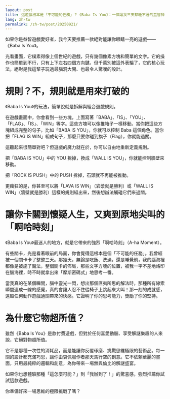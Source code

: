 ```yaml
---
layout: post
title: 這遊戲根本是「不可能的任務」？《Baba Is You》：一個讓我三天都睡不著的益智神作
lang: zh-tw
permalink: /zh-tw/post/20250921/
---
```

如果你是益智遊戲愛好者，我今天要推薦一款絕對能讓你眼睛一亮的遊戲——《Baba Is You》。

光看畫面，它樸素得像上個世紀的遊戲，只有幾個像素方塊和簡單的文字。它的操作也簡單到不行，只有上下左右四個方向鍵。但千萬別被這外表騙了，它的核心玩法，絕對是我這輩子玩過最腦洞大開、也最令人驚嘆的設計。

# 規則？不，規則就是用來打破的

《Baba Is You》的玩法，簡單說就是拆解與組合遊戲規則。

在遊戲畫面中，你會看到一些方塊，上面寫著「BABA」、「IS」、「YOU」、「FLAG」、「IS」、「WIN」等字。這些方塊可以像推箱子一樣移動。當你把這些方塊組成完整的句子，比如「BABA IS YOU」，你就可以控制 Baba 這個角色。當你把「FLAG IS WIN」組成句子，那麼只要你碰到旗子（Flag），你就能過關。

這聽起來很簡單對吧？但遊戲的魔力就在於，你可以自由地重新定義規則。

把「BABA IS YOU」中的 YOU 拆掉，換成「WALL IS YOU」，你就能控制牆壁來移動。

把「ROCK IS PUSH」中的 PUSH 拆掉，石頭就不再能被推動。

更瘋狂的是，你甚至可以將「LAVA IS WIN」（岩漿就是勝利）或「WALL IS WIN」（牆壁就是勝利）這樣的規則組出來，然後想辦法觸碰它們來過關。

# 讓你卡關到懷疑人生，又爽到原地尖叫的「啊哈時刻」

《Baba Is You》最迷人的地方，就是它帶來的強烈「啊哈時刻」（A-ha Moment）。

有些關卡，光是看著眼前的局面，你會覺得這根本是個「不可能的任務」。我曾經被一個關卡卡了整整三天。那幾天，無論是吃飯、洗澡，還是睡覺前，我的腦海裡都像是被施了魔法，整個關卡的佈局，那些文字方塊的位置，被我一字不差地烙印在腦海裡，時不時就拿出來「摩斯密碼式」地思考一番。

當我真的在某個瞬間，腦中靈光一閃，想出那個匪夷所思的解法時，那種所有線索瞬間連成一線的感覺，真的會讓人忍不住從椅子上跳起來大叫！那一刻的成就感，遠超任何動作遊戲通關帶來的快感。它證明了你的思考能力，獎勵了你的堅持。

# 為什麼它物超所值？

雖然《Baba Is You》是款付費遊戲，但對於任何喜愛動腦、享受解謎樂趣的人來說，它絕對物超所值。

它不是那種一次性的消耗品，而是能讓你反覆琢磨、挑戰思維極限的藝術品。每一關的設計都充滿巧思，讓你由衷佩服作者那天馬行空的創意。它不依賴華麗的畫面，只用最純粹的邏輯和創意，為你帶來一場無與倫比的解謎盛宴。

如果你也想體驗那種「這怎麼可能？」到「我辦到了！」的驚喜感，強烈推薦你試試這款遊戲。

你準備好來一場思維的極限挑戰了嗎？